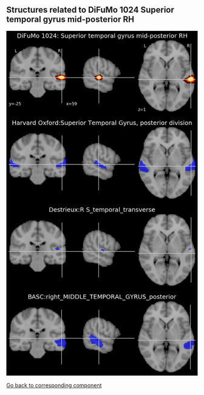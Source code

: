 


## Structures related to DiFuMo 1024 Superior temporal gyrus mid-posterior RH

![781](781.jpg "Structures related to DiFuMo 1024 Superior temporal gyrus mid-posterior RH")

[Go back to corresponding component](https://parietal-inria.github.io/DiFuMo/1024/html/781.html)